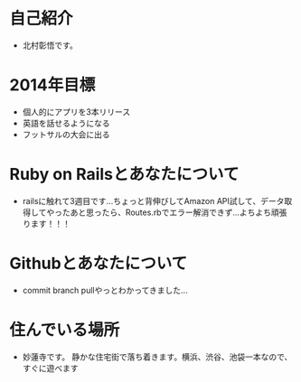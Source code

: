 # 自己紹介
+ 北村彰悟です。

# 2014年目標
+ 個人的にアプリを3本リリース
+ 英語を話せるようになる
+ フットサルの大会に出る

# Ruby on Railsとあなたについて
+ railsに触れて3週目です...ちょっと背伸びしてAmazon API試して、データ取得してやったあと思ったら、Routes.rbでエラー解消できず...よちよち頑張ります！！！

# Githubとあなたについて
+ commit branch pullやっとわかってきました...

# 住んでいる場所
+ 妙蓮寺です。
静かな住宅街で落ち着きます。横浜、渋谷、池袋一本なので、すぐに遊べます 
